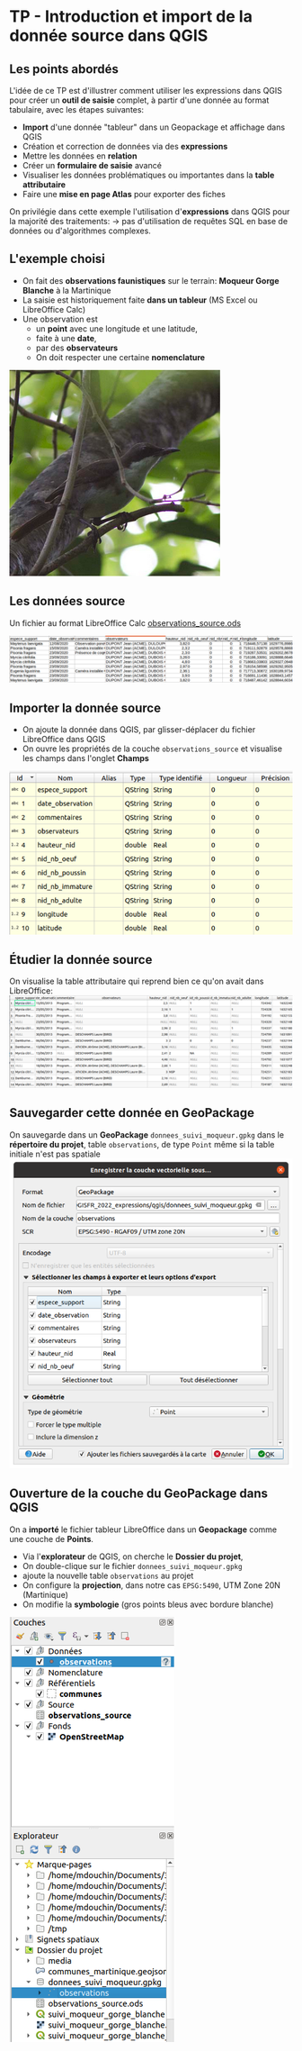 # TP - Introduction et import de la donnée source dans QGIS

## Les points abordés

L'idée de ce TP est d'illustrer comment utiliser les expressions dans QGIS
pour créer un **outil de saisie** complet, à partir d'une donnée au format tabulaire,
avec les étapes suivantes:

* **Import** d'une donnée "tableur" dans un Geopackage et affichage dans QGIS
* Création et correction de données via des **expressions**
* Mettre les données en **relation**
* Créer un **formulaire de saisie** avancé
* Visualiser les données problématiques ou importantes dans la **table attributaire**
* Faire une **mise en page Atlas** pour exporter des fiches

On privilégie dans cette exemple l'utilisation d'**expressions** dans QGIS
pour la majorité des traitements:
-> pas d'utilisation de requêtes SQL en base de données ou d'algorithmes complexes.

## L'exemple choisi

* On fait des **observations faunistiques** sur le terrain:
  **Moqueur Gorge Blanche** à la Martinique
* La saisie est historiquement faite **dans un tableur** (MS Excel ou LibreOffice Calc)
* Une observation est
    * un **point** avec une longitude et une latitude,
    * faite à une **date**,
    * par des **observateurs**
    * On doit respecter une certaine **nomenclature**

![bg right:45%](media/moqueur_gorge_blanche.png)

## Les données source

Un fichier au format LibreOffice Calc [observations_source.ods](./media/observations_source.ods)

![bg contain](media/fichier_libre_office_source.png)

## Importer la donnée source

* On ajoute la donnée dans QGIS, par glisser-déplacer du fichier LibreOffice dans QGIS
* On ouvre les propriétés de la couche `observations_source`
  et visualise les champs dans l'onglet **Champs**

![image](media/champs_observations_source.png)

## Étudier la donnée source

On visualise la table attributaire qui reprend bien ce qu'on avait dans LibreOffice:
![image](media/table_attributaire_observations_source.png)

## Sauvegarder cette donnée en GeoPackage

On sauvegarde dans un **GeoPackage** `donnees_suivi_moqueur.gpkg`
dans le **répertoire du projet**, table `observations`, de type `Point`
même si la table initiale n'est pas spatiale
![image height:550](media/enregistrer_ods_en_geopackage.png)

## Ouverture de la couche du GeoPackage dans QGIS

On a **importé** le fichier tableur LibreOffice dans un **Geopackage**
comme une couche de **Points**.

* Via l'**explorateur** de QGIS, on cherche le **Dossier du projet**,
* On double-clique sur le fichier `donnees_suivi_moqueur.gpkg`
* ajoute la nouvelle table `observations` au projet
* On configure la **projection**, dans notre cas `EPSG:5490`, UTM Zone 20N (Martinique)
* On modifie la **symbologie** (gros points bleus avec bordure blanche)

![bg right:30%](media/ajouter_table_observations_geopackage.png)
